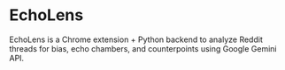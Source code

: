 # EchoLens

EchoLens is a Chrome extension + Python backend to analyze Reddit threads for bias, echo chambers, and counterpoints using Google Gemini API.
